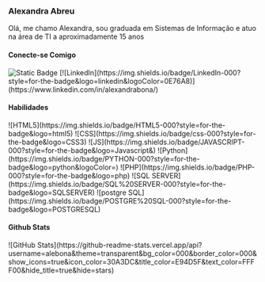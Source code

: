 <h3>Alexandra Abreu</h3>
<p>Olá, me chamo Alexandra, sou graduada em Sistemas de Informação e atuo na área de TI a 
aproximadamente 15 anos</p>

<h4>Conecte-se Comigo</h4>
<img alt="Static Badge" src="https://img.shields.io/badge/:badgeContent?style=flat&logo=GitHub&logoColor=white&label=GitHub&labelColor=black&color=blue&link=https%3A%2F%2Fgithub.com%2Falebona%2F">
[![LinkedIn](https://img.shields.io/badge/LinkedIn-000?style=for-the-badge&logo=linkedin&logoColor=0E76A8)](https://www.linkedin.com/in/alexandrabona/)

<h4>Habilidades</h4>
![HTML5](https://img.shields.io/badge/HTML5-000?style=for-the-badge&logo=html5)
![CSS](https://img.shields.io/badge/css-000?style=for-the-badge&logo=CSS3)
![JS](https://img.shields.io/badge/JAVASCRIPT-000?style=for-the-badge&logo=Javascript&)
![Python](https://img.shields.io/badge/PYTHON-000?style=for-the-badge&logo=python&logoColor=)
![PHP](https://img.shields.io/badge/PHP-000?style=for-the-badge&logo=php)
![SQL SERVER](https://img.shields.io/badge/SQL%20SERVER-000?style=for-the-badge&logo=SQLSERVER)
![postgre SQL](https://img.shields.io/badge/POSTGRE%20SQL-000?style=for-the-badge&logo=POSTGRESQL)

<h4>Github Stats</h4>
![GitHub Stats](https://github-readme-stats.vercel.app/api?username=alebona&theme=transparent&bg_color=000&border_color=000&show_icons=true&icon_color=30A3DC&title_color=E94D5F&text_color=FFFF00&hide_title=true&hide=stars)
